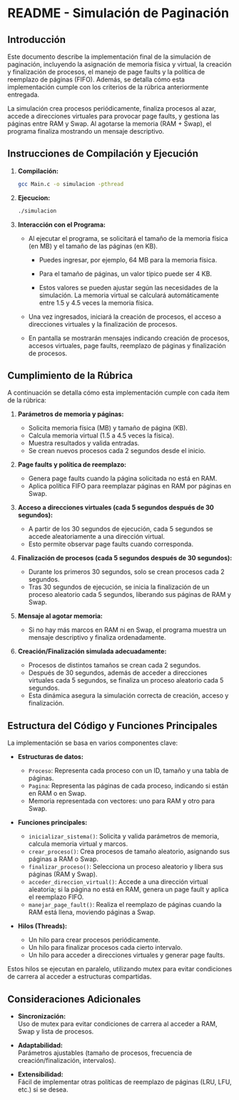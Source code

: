 # README - Simulación de Paginación

## Introducción

Este documento describe la implementación final de la simulación de paginación, incluyendo la asignación de memoria física y virtual, la creación y finalización de procesos, el manejo de page faults y la política de reemplazo de páginas (FIFO). Además, se detalla cómo esta implementación cumple con los criterios de la rúbrica anteriormente entregada.

La simulación crea procesos periódicamente, finaliza procesos al azar, accede a direcciones virtuales para provocar page faults, y gestiona las páginas entre RAM y Swap. Al agotarse la memoria (RAM + Swap), el programa finaliza mostrando un mensaje descriptivo.

## Instrucciones de Compilación y Ejecución

1. **Compilación:**
   ```bash
   gcc Main.c -o simulacion -pthread

2. **Ejecucion:**
   ```bash
   ./simulacion

3. **Interacción con el Programa:**
   - Al ejecutar el programa, se solicitará el tamaño de la memoria física (en MB) y el tamaño de las páginas (en KB).
      - Puedes ingresar, por ejemplo, 64 MB para la memoria física.
      - Para el tamaño de páginas, un valor típico puede ser 4 KB.
   
      - Estos valores se pueden ajustar según las necesidades de la simulación. La memoria virtual se calculará automáticamente entre 1.5 y 4.5 veces la memoria física.

   - Una vez ingresados, iniciará la creación de procesos, el acceso a direcciones virtuales y la finalización de procesos.
   
   - En pantalla se mostrarán mensajes indicando creación de procesos, accesos virtuales, page faults, reemplazo de páginas y finalización de procesos.
   
   

## Cumplimiento de la Rúbrica

A continuación se detalla cómo esta implementación cumple con cada ítem de la rúbrica:

1. **Parámetros de memoria y páginas:**  
   - Solicita memoria física (MB) y tamaño de página (KB).
   - Calcula memoria virtual (1.5 a 4.5 veces la física).
   - Muestra resultados y valida entradas.
   - Se crean nuevos procesos cada 2 segundos desde el inicio.

2. **Page faults y política de reemplazo:**  
   - Genera page faults cuando la página solicitada no está en RAM.
   - Aplica política FIFO para reemplazar páginas en RAM por páginas en Swap.

3. **Acceso a direcciones virtuales (cada 5 segundos después de 30 segundos):**  
   - A partir de los 30 segundos de ejecución, cada 5 segundos se accede aleatoriamente a una dirección virtual.
   - Esto permite observar page faults cuando corresponda.

4. **Finalización de procesos (cada 5 segundos después de 30 segundos):**  
   - Durante los primeros 30 segundos, solo se crean procesos cada 2 segundos.
   - Tras 30 segundos de ejecución, se inicia la finalización de un proceso aleatorio cada 5 segundos, liberando sus páginas de RAM y Swap.

5. **Mensaje al agotar memoria:**  
   - Si no hay más marcos en RAM ni en Swap, el programa muestra un mensaje descriptivo y finaliza ordenadamente.

6. **Creación/Finalización simulada adecuadamente:**  
   - Procesos de distintos tamaños se crean cada 2 segundos.
   - Después de 30 segundos, además de acceder a direcciones virtuales cada 5 segundos, se finaliza un proceso aleatorio cada 5 segundos.
   - Esta dinámica asegura la simulación correcta de creación, acceso y finalización.

## Estructura del Código y Funciones Principales

La implementación se basa en varios componentes clave:

- **Estructuras de datos:**
  - `Proceso`: Representa cada proceso con un ID, tamaño y una tabla de páginas.
  - `Pagina`: Representa las páginas de cada proceso, indicando si están en RAM o en Swap.
  - Memoria representada con vectores: uno para RAM y otro para Swap.

- **Funciones principales:**
  - `inicializar_sistema()`: Solicita y valida parámetros de memoria, calcula memoria virtual y marcos.
  - `crear_proceso()`: Crea procesos de tamaño aleatorio, asignando sus páginas a RAM o Swap.
  - `finalizar_proceso()`: Selecciona un proceso aleatorio y libera sus páginas (RAM y Swap).
  - `acceder_direccion_virtual()`: Accede a una dirección virtual aleatoria; si la página no está en RAM, genera un page fault y aplica el reemplazo FIFO.
  - `manejar_page_fault()`: Realiza el reemplazo de páginas cuando la RAM está llena, moviendo páginas a Swap.

- **Hilos (Threads):**
  - Un hilo para crear procesos periódicamente.
  - Un hilo para finalizar procesos cada cierto intervalo.
  - Un hilo para acceder a direcciones virtuales y generar page faults.

Estos hilos se ejecutan en paralelo, utilizando mutex para evitar condiciones de carrera al acceder a estructuras compartidas.

## Consideraciones Adicionales

- **Sincronización:**  
  Uso de mutex para evitar condiciones de carrera al acceder a RAM, Swap y lista de procesos.

- **Adaptabilidad:**  
  Parámetros ajustables (tamaño de procesos, frecuencia de creación/finalización, intervalos).

- **Extensibilidad:**  
  Fácil de implementar otras políticas de reemplazo de páginas (LRU, LFU, etc.) si se desea.



